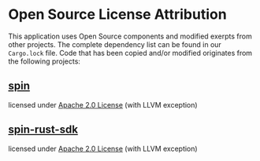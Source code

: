 # Open Source License Attribution

This application uses Open Source components and modified exerpts from other projects.
The complete dependency list can be found in our `Cargo.lock` file. Code that has been
copied and/or modified originates from the following projects:

## [spin](https://github.com/fermyon/spin)

licensed under [Apache 2.0 License](https://opensource.org/license/apache-2-0) (with LLVM exception)

## [spin-rust-sdk](https://github.com/fermyon/spin-rust-sdk)

licensed under [Apache 2.0 License](https://opensource.org/license/apache-2-0) (with LLVM exception)
